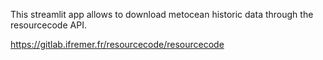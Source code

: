 This streamlit app allows to download metocean historic data through the resourcecode API.

https://gitlab.ifremer.fr/resourcecode/resourcecode
